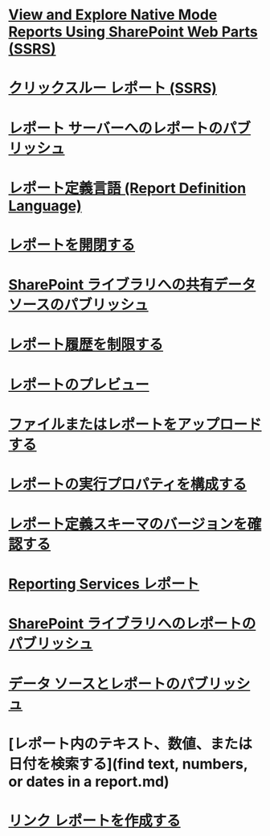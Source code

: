 # [View and Explore Native Mode Reports Using SharePoint Web Parts (SSRS)](view-and-explore-native-mode-reports-using-sharepoint-web-parts-ssrs.md)
# [クリックスルー レポート (SSRS)](clickthrough-reports-ssrs.md)
# [レポート サーバーへのレポートのパブリッシュ](publishing-reports-to-a-report-server.md)
# [レポート定義言語 (Report Definition Language)](report-definition-language-ssrs.md)
# [レポートを開閉する](open-and-close-a-report-report-manager.md)
# [SharePoint ライブラリへの共有データ ソースのパブリッシュ](publish-a-shared-data-source-to-a-sharepoint-library.md)
# [レポート履歴を制限する](limit-report-history-report-manager.md)
# [レポートのプレビュー](previewing-reports.md)
# [ファイルまたはレポートをアップロードする](upload-a-file-or-report-report-manager.md)
# [レポートの実行プロパティを構成する](configure-execution-properties-for-a-report-report-manager.md)
# [レポート定義スキーマのバージョンを確認する](find-the-report-definition-schema-version-ssrs.md)
# [Reporting Services レポート](reporting-services-reports-ssrs.md)
# [SharePoint ライブラリへのレポートのパブリッシュ](publish-a-report-to-a-sharepoint-library.md)
# [データ ソースとレポートのパブリッシュ](publishing-data-sources-and-reports.md)
# [レポート内のテキスト、数値、または日付を検索する](find text, numbers, or dates in a report.md)
# [リンク レポートを作成する](create-a-linked-report.md)
